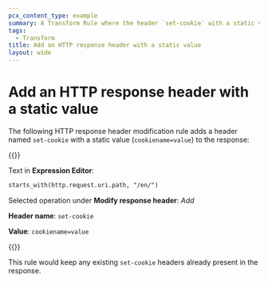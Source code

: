 ```yaml
---
pcx_content_type: example
summary: A Transform Rule where the header `set-cookie` with a static value (`cookiename=value`) is added to the response.
tags:
  - Transform
title: Add an HTTP response header with a static value
layout: wide
---
```


# Add an HTTP response header with a static value

The following HTTP response header modification rule adds a header named `set-cookie` with a static value (`cookiename=value`) to the response:

{{<example>}}

Text in **Expression Editor**:

```txt
starts_with(http.request.uri.path, "/en/")
```

Selected operation under **Modify response header**: _Add_

**Header name**: `set-cookie`

**Value**: `cookiename=value`

{{</example>}}

This rule would keep any existing `set-cookie` headers already present in the response.